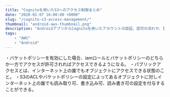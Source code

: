 ```yaml
---
title: "Cognitoを用いたS3へのアクセス制御まとめ"
date: "2020-01-07 16:00:00 +0800"
slug: "/cognito-s3-access-management/"
thumbnail: "android-aws-thumbnail.png"
description: "AndroidアプリからCognitoを用いたアカウントの認証、認可の流れや、IAMロールとS3バケットポリシーを利用したアクセス制御について分かりにくい点がいくつかありましたのでまとめてみました。"
tags:
    - "AWS"
    - "Android"
---
```


・バケットポリシーを有効にした場合、iamロールとバケットポリシーのどちらか一方でアクセスが許可されればアクセスできるようになる。
・パブリックアクセスとは、インターネット上の誰でもオブジェクトにアクセスできる状態のこと。
・S3のACLやバケットポリシーの設定によってあるオブジェクトに対しインターネット上の誰でも読み取り可、書き込み可、読み書き可の設定を付与することができる。